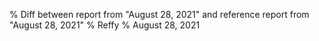 % Diff between report from "August 28, 2021" and reference report from "August 28, 2021"
% Reffy
% August 28, 2021

